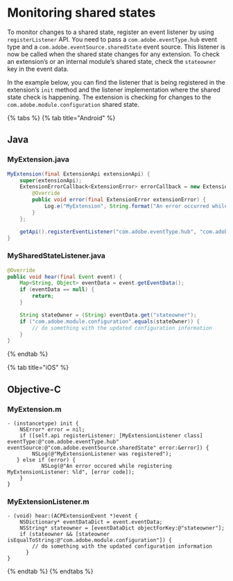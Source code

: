 # Monitoring shared states

To monitor changes to a shared state, register an event listener by using `registerListener` API. You need to pass a `com.adobe.eventType.hub` event type and a `com.adobe.eventSource.sharedState` event source. This listener is now be called when the shared state changes for any extension. To check an extension’s or an internal module’s shared state, check the `stateowner` key in the event data.

In the example below, you can find the listener that is being registered in the extension’s `init` method and the listener implementation where the shared state check is happening. The extension is checking for changes to the `com.adobe.module.configuration` shared state.

{% tabs %}
{% tab title="Android" %}
## Java

### MyExtension.java

```java
MyExtension(final ExtensionApi extensionApi) {
    super(extensionApi);
    ExtensionErrorCallback<ExtensionError> errorCallback = new ExtensionErrorCallback<ExtensionError>() {
        @Override
        public void error(final ExtensionError extensionError) {
            Log.e("MyExtension", String.format("An error occurred while registering MySharedStateListener %d %s", extensionError.getErrorCode(), extensionError.getErrorName()));
        }
    };

    getApi().registerEventListener("com.adobe.eventType.hub", "com.adobe.eventSource.sharedState", MySharedStateListener.class, errorCallback);
}
```

### MySharedStateListener.java

```java
@Override
public void hear(final Event event) {
    Map<String, Object> eventData = event.getEventData();
    if (eventData == null) {
        return;
    }

    String stateOwner = (String) eventData.get("stateowner");
    if ("com.adobe.module.configuration".equals(stateOwner)) {
        // do something with the updated configuration information
    }
}
```
{% endtab %}

{% tab title="iOS" %}
## Objective-C

### MyExtension.m

```text
- (instancetype) init {
    NSError* error = nil;
    if ([self.api registerListener: [MyExtensionListener class] eventType:@"com.adobe.eventType.hub" eventSource:@"com.adobe.eventSource.sharedState" error:&error]) {  
        NSLog(@"MyExtensionListener was registered");
   } else if (error) {  
           NSLog(@"An error occured while registering MyExtensionListener: %ld", [error code]);
    }
}
```

### MyExtensionListener.m

```text
- (void) hear:(ACPExtensionEvent *)event {
    NSDictionary* eventDataDict = event.eventData;
    NSString* stateowner = [eventDataDict objectForKey:@"stateowner"];
    if (stateowner && [stateowner isEqualToString:@"com.adobe.module.configuration"]) {  
        // do something with the updated configuration information
      }
}
```
{% endtab %}
{% endtabs %}

